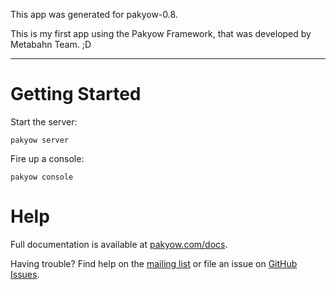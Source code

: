 This app was generated for pakyow-0.8.

This is my first app using the Pakyow Framework, that was developed by Metabahn Team. ;D

---

# Getting Started

Start the server:

  `pakyow server`

Fire up a console:

  `pakyow console`

# Help

Full documentation is available at [pakyow.com/docs](http://pakyow.com/docs).

Having trouble? Find help on the [mailing list](http://groups.google.com/group/pakyow)
or file an issue on [GitHub Issues](https://github.com/metabahn/pakyow/issues).


